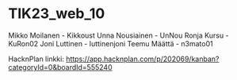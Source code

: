 # TIK23_web_10
Mikko Moilanen - Kikkoust
Unna Nousiainen - UnNou
Ronja Kursu - KuRon02
Joni Luttinen - luttinenjoni
Teemu Määttä - n3mato01

HacknPlan linkki:
https://app.hacknplan.com/p/202069/kanban?categoryId=0&boardId=555240
